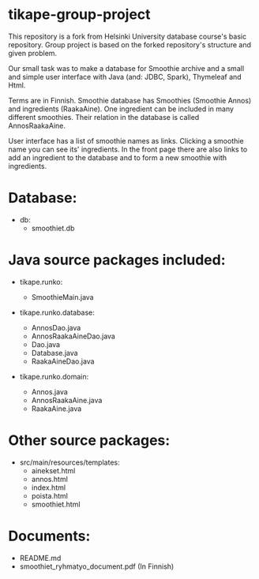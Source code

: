 # tikape-group-project

This repository is a fork from Helsinki University database course's basic repository. Group project is based on the forked repository's structure and given problem.

Our small task was to make a database for Smoothie archive and a small and simple user interface with Java (and: JDBC, Spark), Thymeleaf and Html.

Terms are in Finnish. Smoothie database has Smoothies (Smoothie Annos) and ingredients (RaakaAine). One ingredient can be included in many different smoothies. Their relation in the database is called AnnosRaakaAine.

User interface has a list of smoothie names as links. Clicking a smoothie name you can see its' ingredients. In the front page there are also links to add an ingredient to the database and to form a new smoothie with ingredients.

# Database:
- db:
  - smoothiet.db

# Java source packages included:
- tikape.runko: 
  - SmoothieMain.java
  
- tikape.runko.database:
  - AnnosDao.java
  - AnnosRaakaAineDao.java
  - Dao.java
  - Database.java
  - RaakaAineDao.java
  
- tikape.runko.domain:
  - Annos.java
  - AnnosRaakaAine.java
  - RaakaAine.java
  
# Other source packages:
- src/main/resources/templates:
  - ainekset.html
  - annos.html
  - index.html
  - poista.html
  - smoothiet.html
  
# Documents:
- README.md
- smoothiet_ryhmatyo_document.pdf (In Finnish)

